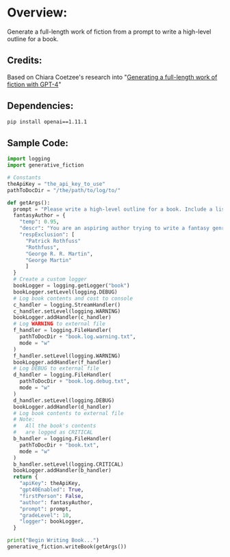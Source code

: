 # Overview:
Generate a full-length work of fiction from a prompt to write a high-level outline for a book.

## Credits:

Based on Chiara Coetzee's research into "[Generating a full-length work of fiction with GPT-4](#https://medium.com/@chiaracoetzee/generating-a-full-length-work-of-fiction-with-gpt-4-4052cfeddef3)"

## Dependencies:

```sh
pip install openai==1.11.1
```

## Sample Code:

```python
import logging
import generative_fiction

# Constants
theApiKey = "the_api_key_to_use"
pathToDocDir = "/the/path/to/log/to/"

def getArgs():
  prompt = "Please write a high-level outline for a book. Include a list of characters and a short description of each character. Include a list of chapters and a short summary of what happens in each chapter. You can pick any title and genre you want."
  fantasyAuthor = {
    "temp": 0.95,
    "descr": "You are an aspiring author trying to write a fantasy genre fan fiction book. The prose you write in is inspired by modern-day fantasy genere authors such as Patrick Rothfuss and George R. R. Martin.",
    "respExclusion": [
      "Patrick Rothfuss"
      "Rothfuss",
      "George R. R. Martin",
      "George Martin"
      ]
  }
  # Create a custom logger
  bookLogger = logging.getLogger("book")
  bookLogger.setLevel(logging.DEBUG)
  # Log book contents and cost to console
  c_handler = logging.StreamHandler()
  c_handler.setLevel(logging.WARNING)
  bookLogger.addHandler(c_handler)
  # Log WARNING to external file
  f_handler = logging.FileHandler(
    pathToDocDir + "book.log.warning.txt", 
    mode = "w"
  )
  f_handler.setLevel(logging.WARNING)
  bookLogger.addHandler(f_handler)
  # Log DEBUG to external file
  d_handler = logging.FileHandler(
    pathToDocDir + "book.log.debug.txt", 
    mode = "w"
  )
  d_handler.setLevel(logging.DEBUG)
  bookLogger.addHandler(d_handler)
  # Log book contents to external file
  # Note:
  #   All the book's contents
  #   are logged as CRITICAL
  b_handler = logging.FileHandler(
    pathToDocDir + "book.txt", 
    mode = "w"
  )
  b_handler.setLevel(logging.CRITICAL)
  bookLogger.addHandler(b_handler)
  return {
    "apiKey": theApiKey,
    "gpt40Enabled": True,
    "firstPerson": False,
    "author": fantasyAuthor,
    "prompt": prompt,
    "gradeLevel": 10,
    "logger": bookLogger,
  }

print("Begin Writing Book...")
generative_fiction.writeBook(getArgs())
```
